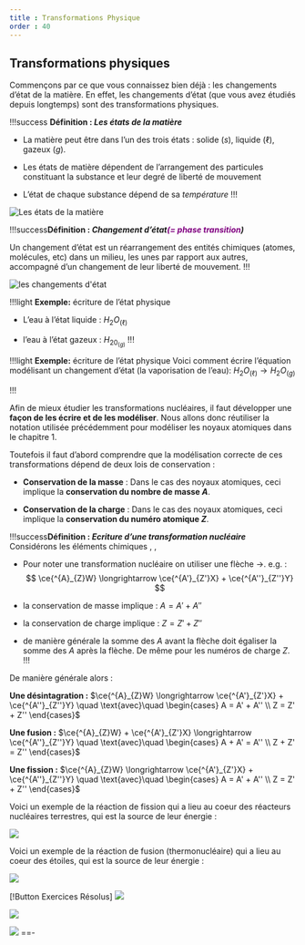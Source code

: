 ```yaml
---
title : Transformations Physique
order : 40
---
```

## Transformations physiques

Commençons par ce que vous connaissez bien déjà : les changements d’état de la matière. En effet, les changements d’état (que vous avez étudiés depuis longtemps) sont des transformations physiques.

!!!success **Définition : *Les états de la matière***

- La matière peut être dans l’un des trois états : solide ($s$), liquide ($\ell$), gazeux ($g$).

- Les états de matière dépendent de l’arrangement des particules constituant la substance et leur degré de liberté de mouvement 

- L’état de chaque substance dépend de sa *température*
!!!

![Les états de la matière](../img/8/etats.jpg)

!!!success**Définition : *Changement d’état<span style="color: purple">(= phase transition</span>)***

Un changement d’état est un réarrangement des entités chimiques (atomes, molécules, etc) dans un milieu, les unes par rapport aux autres, accompagné d’un changement de leur liberté de mouvement.
!!!

![les changements d'état](../img/8/etats2.jpg)

!!!light **Exemple:** écriture de l’état physique

- L’eau à l’état liquide : $H_2O_{(\ell)}$

- l’eau à l’état gazeux : $H_20_{(g)}$
!!!

!!!light **Exemple:** écriture de l’état physique 
Voici comment écrire l’équation modélisant un changement d’état (la vaporisation de l’eau): $H_2O_{(\ell)} \longrightarrow H_2O_{(g)}$

!!!


Afin de mieux étudier les transformations nucléaires, il faut développer une **façon de les écrire et de les modéliser**. Nous allons donc réutiliser la notation utilisée précédemment pour modéliser les noyaux atomiques dans le chapitre 1.

Toutefois il faut d’abord comprendre que la modélisation correcte de ces transformations dépend de deux lois de conservation :

- **Conservation de la masse** : Dans le cas des noyaux atomiques, ceci implique la **conservation du nombre de masse $A$**.

- **Conservation de la charge** : Dans le cas des noyaux atomiques, ceci implique la **conservation du numéro atomique $Z$**.

!!!success**Définition : *Ecriture d’une transformation nucléaire***  
Considérons les éléments chimiques , ,

- Pour noter une transformation nucléaire on utiliser une flèche $\longrightarrow$. e.g. :
  $$
  \ce{^{A}_{Z}W} \longrightarrow \ce{^{A'}_{Z'}X} + \ce{^{A''}_{Z''}Y}
  $$

- la conservation de masse implique : $A = A' + A''$

- la conservation de charge implique : $Z = Z' + Z''$

- de manière générale la somme des $A$ avant la flèche doit égaliser la somme des $A$ après la flèche. De même pour les numéros de charge $Z$.
!!!

De manière générale alors :

**Une désintagration :**
$\ce{^{A}_{Z}W} \longrightarrow \ce{^{A'}_{Z'}X} + \ce{^{A''}_{Z''}Y} \quad \text{avec}\quad
\begin{cases}
A = A' + A'' \\
Z = Z' + Z''
\end{cases}$

**Une fusion :**
$\ce{^{A}_{Z}W} + \ce{^{A'}_{Z'}X}  \longrightarrow \ce{^{A''}_{Z''}Y} \quad \text{avec}\quad
\begin{cases}
A + A' = A'' \\
Z + Z' = Z''
\end{cases}$

**Une fission :**
$\ce{^{A}_{Z}W} \longrightarrow \ce{^{A'}_{Z'}X} + \ce{^{A''}_{Z''}Y} \quad \text{avec}\quad
\begin{cases}
A = A' + A'' \\
Z = Z' + Z''
\end{cases}$

Voici un exemple de la réaction de fission qui a lieu au coeur des réacteurs nucléaires terrestres, qui est la source de leur énergie :

![](../img/8/fissionexemple.jpg)

Voici un exemple de la réaction de fusion (thermonucléaire) qui a lieu au coeur des étoiles, qui est la source de leur énergie :

![](../img/8/fusionexemple.jpg)

[!Button Exercices Résolus]
![](../img/8/xoproportionalite.jpg)

![](../img/8/cxoproportionalite.jpg)

![](../img/8/xoenergies.jpg)
==-